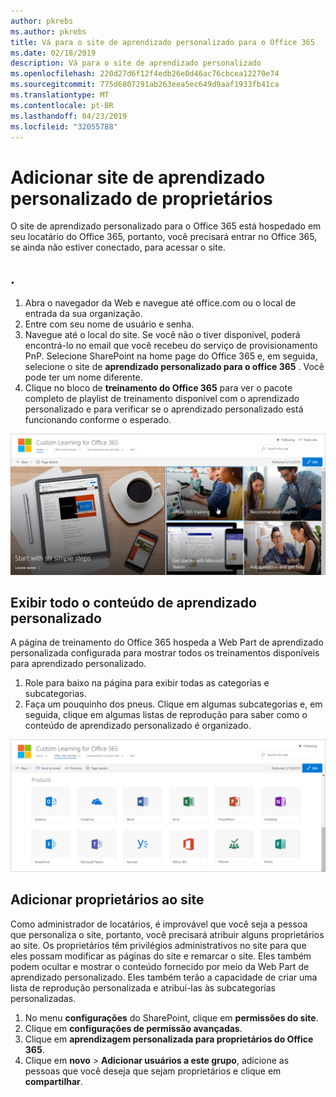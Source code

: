 ```yaml
---
author: pkrebs
ms.author: pkrebs
title: Vá para o site de aprendizado personalizado para o Office 365
ms.date: 02/18/2019
description: Vá para o site de aprendizado personalizado
ms.openlocfilehash: 220d27d6f12f4edb26e0d46ac76cbcea12270e74
ms.sourcegitcommit: 775d6807291ab263eea5ec649d9aaf1933fb41ca
ms.translationtype: MT
ms.contentlocale: pt-BR
ms.lasthandoff: 04/23/2019
ms.locfileid: "32055788"
---
```

# <a name="add-owners-custom-learning-site"></a>Adicionar site de aprendizado personalizado de proprietários

O site de aprendizado personalizado para o Office 365 está hospedado em seu locatário do Office 365, portanto, você precisará entrar no Office 365, se ainda não estiver conectado, para acessar o site. 

## <a name="sign-in-to-office-365"></a>. 

1.  Abra o navegador da Web e navegue até office.com ou o local de entrada da sua organização. 
2.  Entre com seu nome de usuário e senha.
3.  Navegue até o local do site. Se você não o tiver disponível, poderá encontrá-lo no email que você recebeu do serviço de provisionamento PnP. Selecione SharePoint na home page do Office 365 e, em seguida, selecione o site de **aprendizado personalizado para o office 365** . Você pode ter um nome diferente. 
5. Clique no bloco de **treinamento do Office 365** para ver o pacote completo de playlist de treinamento disponível com o aprendizado personalizado e para verificar se o aprendizado personalizado está funcionando conforme o esperado. 

![CG-goto. png](media/cg-goto.png)

## <a name="view-all-the-custom-learning-content"></a>Exibir todo o conteúdo de aprendizado personalizado
A página de treinamento do Office 365 hospeda a Web Part de aprendizado personalizada configurada para mostrar todos os treinamentos disponíveis para aprendizado personalizado. 

1. Role para baixo na página para exibir todas as categorias e subcategorias.
2. Faça um pouquinho dos pneus. Clique em algumas subcategorias e, em seguida, clique em algumas listas de reprodução para saber como o conteúdo de aprendizado personalizado é organizado. 

![CG-gotoall. png](media/cg-gotoall.png)

## <a name="add-owners-to-site"></a>Adicionar proprietários ao site
Como administrador de locatários, é improvável que você seja a pessoa que personaliza o site, portanto, você precisará atribuir alguns proprietários ao site. Os proprietários têm privilégios administrativos no site para que eles possam modificar as páginas do site e remarcar o site. Eles também podem ocultar e mostrar o conteúdo fornecido por meio da Web Part de aprendizado personalizado. Eles também terão a capacidade de criar uma lista de reprodução personalizada e atribuí-las às subcategorias personalizadas.  

1. No menu **configurações** do SharePoint, clique em **permissões do site**.
2. Clique em **configurações de permissão avançadas**.
3. Clique em **aprendizagem personalizada para proprietários do Office 365**.
4. Clique em **novo** > **Adicionar usuários a este grupo**, adicione as pessoas que você deseja que sejam proprietários e clique em **compartilhar**.

